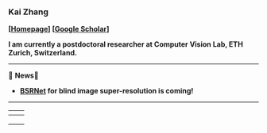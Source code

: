 ### Kai Zhang
**[[Homepage](https://cszn.github.io/)] [[Google Scholar](https://scholar.google.com.hk/citations?user=0RycFIIAAAAJ)]**

**I am currently a postdoctoral researcher at Computer Vision Lab, ETH Zurich, Switzerland.**


<!--
**cszn/cszn** is a ✨ _special_ ✨ repository because its `README.md` (this file) appears on your GitHub profile.

Here are some ideas to get you started:

- 🔭 I’m currently working on ...
- 🌱 I’m currently learning ...
- 👯 I’m looking to collaborate on ...
- 🤔 I’m looking for help with ...
- 💬 Ask me about ...
- 📫 How to reach me: ...
- 😄 Pronouns: ...
- ⚡ Fun fact: ...
-->

------------

🌱 **News**🌱 
- **[BSRNet](https://github.com/cszn/BSRNet) for blind image super-resolution is coming!**

------------
<!--
- **[KAIR](https://github.com/cszn/KAIR)**
- **[USRNet](https://github.com/cszn/USRNet)**
- **[DPIR](https://github.com/cszn/DPIR)**
- **[IRCNN](https://github.com/cszn/IRCNN)**
- **[SRMD](https://github.com/cszn/SRMD)**
- **[DPSR](https://github.com/cszn/DPSR)**
- **[DnCNN](https://github.com/cszn/DnCNN)**
- **[FFDNet](https://github.com/cszn/FFDNet)**
-->


|<a href="https://github.com/cszn/KAIR"><img src="https://github-readme-stats.vercel.app/api/pin/?username=cszn&repo=KAIR&cache_seconds=10&theme=default" alt="" /></a>|<a href="https://github.com/cszn/BSRNet"><img src="https://github-readme-stats.vercel.app/api/pin/?username=cszn&repo=BSRNet&cache_seconds=10&theme=default" alt=""/></a>|
|:--:|:--:|
| <a href="https://github.com/cszn/USRNet"><img src="https://github-readme-stats.vercel.app/api/pin/?username=cszn&repo=USRNet&cache_seconds=10&theme=default" alt=""  /></a>| <a href="https://github.com/cszn/DPIR"><img src="https://github-readme-stats.vercel.app/api/pin/?username=cszn&repo=DPIR&cache_seconds=10&theme=default" alt=""  /></a>|
| <a href="https://github.com/cszn/IRCNN"><img src="https://github-readme-stats.vercel.app/api/pin/?username=cszn&repo=IRCNN&cache_seconds=10&theme=default" alt=""  /></a>| <a href="https://github.com/cszn/SRMD"><img src="https://github-readme-stats.vercel.app/api/pin/?username=cszn&repo=SRMD&cache_seconds=10&theme=default" alt=""  /></a>|
| <a href="https://github.com/cszn/DnCNN"><img src="https://github-readme-stats.vercel.app/api/pin/?username=cszn&repo=DnCNN&cache_seconds=10&theme=default" alt=""  /></a>| <a href="https://github.com/cszn/FFDNet"><img src="https://github-readme-stats.vercel.app/api/pin/?username=cszn&repo=FFDNet&cache_seconds=10&theme=default" alt="" /></a>|







